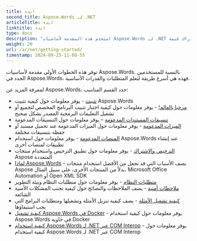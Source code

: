 ```yaml
---
title: ابدء
second_title: Aspose.Words لـ .NET
articleTitle: ابدء
linktitle: ابدء
type: docs
description: "استخدم هذه المقدمة لأساسيات Aspose.Words لـ .NET للبدء في إدراك قيمة Aspose.Words لشركتك."
weight: 20
url: /ar/net/getting-started/
timestamp: 2024-09-25-11-08-55
---
```


توفر هذه الخطوات الأولى مقدمة لأساسيات Aspose.Words. بالنسبة للمستخدمين الجدد في Aspose.Words، فهذه هي أسرع طريقة لتعلم المتطلبات والقدرات الأساسية.

لمعرفة المزيد عن Aspose.Words، حدد القسم المناسب:

- [تثبيت](/words/ar/net/installation/) - يوفر معلومات حول كيفية تثبيت Aspose.Words
- [مرحبا بالعالم!](/words/ar/net/hello-world/) - يوفر معلومات حول كيفية اختبار تثبيت البرنامج المخصص لتجميع أو تشغيل التعليمات البرمجية المصدر بشكل صحيح
- [تنسيقات المستندات المدعومة](/words/ar/net/supported-document-formats/) – يوفر معلومات حول التنسيقات المدعومة
- [الميزات المدعومة](/words/ar/net/features/) - يوفر معلومات حول الميزات المدعومة عند تحميل مستند أو حفظه بتنسيقات مختلفة
- [المنصات المدعومة](/words/net/platforms-and-interoperability/) - يوفر معلومات حول استخدام Aspose.Words عند إنشاء تطبيقات لمنصات أخرى
- [الترخيص والاشتراك](/words/ar/net/licensing/) - يوفر معلومات حول تطبيق الترخيص واستخدام منتجات Aspose المتعددة
- [لماذا Aspose.Words](/words/net/aspose-words-or-other-solutions/) - يصف الأسباب التي قد تجعل من الأفضل استخدام منتجات Aspose بدلاً من المنتجات الأخرى، على سبيل المثال، Microsoft Office Automation أو Open XML SDK
- [متطلبات النظام](/words/ar/net/system-requirements/) - يوفر معلومات حول متطلبات النظام وبيئة التطوير
- [ملاحظات أمنية](/words/ar/net/security/) - يصف الملاحظات والنصائح حول كيفية تجنب المشكلات الأمنية الشائعة
- [كيفية تشغيل الأمثلة](/words/ar/net/how-to-run-the-examples/) - يصف كيفية تنزيل الأمثلة وتشغيلها ومتطلبات البرامج التي يجب استيفاؤها
- [كيفية تشغيل Aspose.Words في Docker](/words/ar/net/how-to-run-aspose-words-in-docker/) - يوفر معلومات حول كيفية استخدام Aspose.Words في حاوية Docker
- [كيفية استخدام Aspose.Words لـ .NET عبر COM Interop](/words/ar/net/how-to-use-aspose-words-via-com-interop/) - يوفر معلومات حول كيفية استخدام Aspose.Words لـ .NET عبر COM Interop

